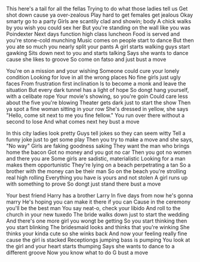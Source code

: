 This here's a tail for all the fellas
Trying to do what those ladies tell us
Get shot down cause ya over-zealous
Play hard to get females get jealous
Okay smarty go to a party
Girls are scantily clad and showin; body
A chick walks by you wish you could sex her
But you're standing on the wall like you was Poindexter
Next days function high class luncheon
Food is served and you're stone-cold munching
Music comes on people start to dance
But then you ate so much you nearly split your pants
A girl starts walking guys start gawking
Sits down next to you and starts talking
Says she wants to dance cause she likes to groove
So come on fatso and just bust a move

You're on a mission and your wishing
Someone could cure your lonely condition
Looking for love in all the wrong places
No fine girls just ugly faces
From frustration first inclination
Is to become a monk and leave the situation
But every dark tunnel has a light of hope
So dongt hang yourself, with a celibate rope
Your movie's showing, so you're goin
Could care less about the five you're blowing
Theater gets dark just to start the show
Then ya spot a fine woman sitting in your row
She's dressed in yellow, she says "Hello,
come sit next to me you fine fellow."
You run over there without a second to lose
And what comes next hey bust a move

In this city ladies look pretty
Guys tell jokes so they can seem witty
Tell a funny joke just to get some play
Then you try to make a move and she says, "No way"
Girls are faking goodness saking
They want the man who brings home the bacon
Got no money and you got no car
Then you got no women and there you are
Some girls are sadistic, materialistic
Looking for a man makes them opportunistic
They're lying on a beach perpetrating a tan
So a brother with the money can be their man
So on the beach you're strolling real high rolling
Everything you have is yours and not stolen
A girl runs up with something to prove
So dongt just stand there bust a move

Your best friend Harry has a brother Larry
In five days from now he's gonna marry
He's hoping you can make it there if you can
Cause in the ceremony you'll be the best man
You say neat-o, check your libido
And roll to the church in your new tuxedo
The bride walks down just to start the wedding
And there's one more girl you wongt be getting
So you start thinking then you start blinking
The bridesmaid looks and thinks that you're winking
She thinks your kinda cute so she winks back
And now your feeling really fine cause the girl is stacked
Receptiongs jumping bass is pumping
You look at the girl and your heart starts thumping
Says she wants to dance to a different groove
Now you know what to do G bust a move
